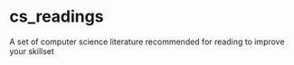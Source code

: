 # cs_readings
A set of computer science literature recommended for reading to improve your skillset
